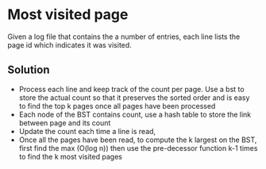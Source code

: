 # Most visited page
Given a log file that contains the a number of entries, each line lists the page id which indicates it was visited.

## Solution
- Process each line and keep track of the count per page. Use a bst to store the actual count so that it preserves the sorted order and is easy to find the top k pages once all pages have been processed
- Each node of the BST contains count, use a hash table to store the link between page and its count
- Update the count each time a line is read, 
- Once all the pages have been read, to compute the k largest on the BST, first find the max (O(log n)) then use the pre-decessor function k-1 times to find the k most visited pages